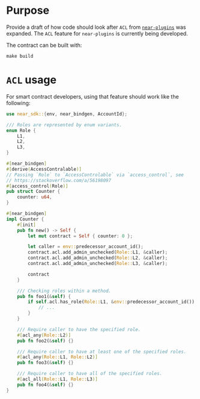 # Purpose
Provide a draft of how code should look after `ACL` from [`near-plugins`](https://github.com/aurora-is-near/near-plugins) was expanded. The `ACL` feature for `near-plugins` is currently being developed.

The contract can be built with:

```
make build
```

# `ACL` usage
For smart contract developers, using that feature should work like the following:

```rust
use near_sdk::{env, near_bindgen, AccountId};

/// Roles are represented by enum variants.
enum Role {
    L1,
    L2,
    L3,
}

#[near_bindgen]
#[derive(AccessContralable)]
// Passing `Role` to `AccessControlable` via `access_control`, see
// https://stackoverflow.com/a/56198097
#[access_control(Role)]
pub struct Counter {
    counter: u64,
}

#[near_bindgen]
impl Counter {
    #[init]
    pub fn new() -> Self {
        let mut contract = Self { counter: 0 };

        let caller = env::predecessor_account_id();
        contract.acl.add_admin_unchecked(Role::L1, &caller);
        contract.acl.add_admin_unchecked(Role::L2, &caller);
        contract.acl.add_admin_unchecked(Role::L3, &caller);

        contract
    }

    /// Checking roles within a method.
    pub fn foo1(&self) {
        if self.acl.has_role(Role::L1, &env::predecessor_account_id()) {
            // ...
        }
    }

    /// Require caller to have the specified role.
    #[acl_any(Role::L2)]
    pub fn foo2(&self) {}

    /// Require caller to have at least one of the specified roles.
    #[acl_any(Role::L1, Role::L2)]
    pub fn foo3(&self) {}

    /// Require caller to have all of the specified roles.
    #[acl_all(Role::L1, Role::L3)]
    pub fn foo4(&self) {}
}
```
